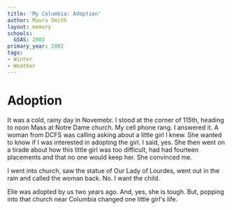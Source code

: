 ```yaml
---
title: 'My Columbia: Adoption'
author: Maura Smith
layout: memory
schools:
  GSAS: 2002
primary_year: 2002
tags:
- Winter
- Weather
---
```

# Adoption

It was a cold, rainy day in Novemebr. I stood at the corner of 115th, heading to noon Mass at Notre Dame church. My cell phone rang. I answered it. A woman from DCFS was calling asking about a little girl I knew. She wanted to know if I was interested in adopting the girl. I said, yes. She then went on a tirade about how this little girl was too difficult, had had fourteen placements and that no one would keep her. She convinced me.

I went into church, saw the statue of Our Lady of Lourdes, went out in the rain and called the woman back. No. I want the child.

Elle was adopted by us two years ago. And, yes, she is tough. But, popping into that church near Columbia changed one little girl's life.
